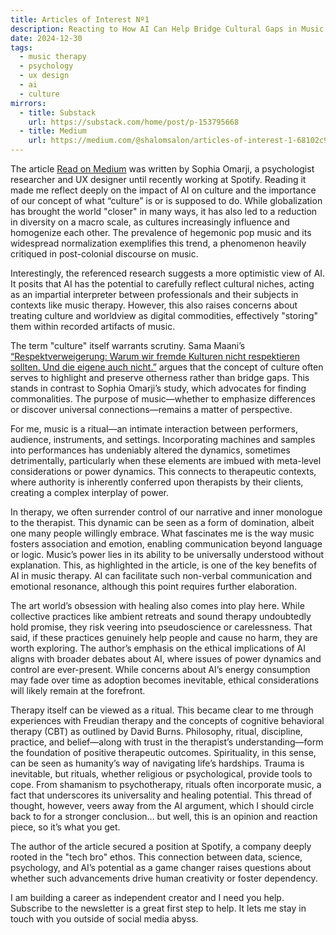 ```yaml
---
title: Articles of Interest Nº1
description: Reacting to How AI Can Help Bridge Cultural Gaps in Music Therapy by Sophia Omarji
date: 2024-12-30
tags:
  - music therapy
  - psychology
  - ux design
  - ai
  - culture
mirrors:
  - title: Substack
    url: https://substack.com/home/post/p-153795668
  - title: Medium
    url: https://medium.com/@shalomsalon/articles-of-interest-1-68102c9944b9
---
```


The article [Read on Medium](https://medium.com/illumination/culturally-competent-music-therapy-in-the-age-of-ai-a-pathway-to-personalised-interventions-b1ee05019716) was written by Sophia Omarji, a psychologist researcher and UX designer until recently working at Spotify. Reading it made me reflect deeply on the impact of AI on culture and the importance of our concept of what “culture” is or is supposed to do. While globalization has brought the world "closer" in many ways, it has also led to a reduction in diversity on a macro scale, as cultures increasingly influence and homogenize each other. The prevalence of hegemonic pop music and its widespread normalization exemplifies this trend, a phenomenon heavily critiqued in post-colonial discourse on music.

Interestingly, the referenced research suggests a more optimistic view of AI. It posits that AI has the potential to carefully reflect cultural niches, acting as an impartial interpreter between professionals and their subjects in contexts like music therapy. However, this also raises concerns about treating culture and worldview as digital commodities, effectively "storing" them within recorded artifacts of music.

The term "culture" itself warrants scrutiny. Sama Maani’s [“Respektverweigerung: Warum wir fremde Kulturen nicht respektieren sollten. Und die eigene auch nicht.”](https://www.amazon.de/Respektverweigerung-fremde-Kulturen-respektieren-sollten/dp/3854357575) argues that the concept of culture often serves to highlight and preserve otherness rather than bridge gaps. This stands in contrast to Sophia Omarji’s study, which advocates for finding commonalities. The purpose of music—whether to emphasize differences or discover universal connections—remains a matter of perspective.

For me, music is a ritual—an intimate interaction between performers, audience, instruments, and settings. Incorporating machines and samples into performances has undeniably altered the dynamics, sometimes detrimentally, particularly when these elements are imbued with meta-level considerations or power dynamics. This connects to therapeutic contexts, where authority is inherently conferred upon therapists by their clients, creating a complex interplay of power.

In therapy, we often surrender control of our narrative and inner monologue to the therapist. This dynamic can be seen as a form of domination, albeit one many people willingly embrace. What fascinates me is the way music fosters association and emotion, enabling communication beyond language or logic. Music’s power lies in its ability to be universally understood without explanation. This, as highlighted in the article, is one of the key benefits of AI in music therapy. AI can facilitate such non-verbal communication and emotional resonance, although this point requires further elaboration.

The art world’s obsession with healing also comes into play here. While collective practices like ambient retreats and sound therapy undoubtedly hold promise, they risk veering into pseudoscience or carelessness. That said, if these practices genuinely help people and cause no harm, they are worth exploring. The author’s emphasis on the ethical implications of AI aligns with broader debates about AI, where issues of power dynamics and control are ever-present. While concerns about AI’s energy consumption may fade over time as adoption becomes inevitable, ethical considerations will likely remain at the forefront.

Therapy itself can be viewed as a ritual. This became clear to me through experiences with Freudian therapy and the concepts of cognitive behavioral therapy (CBT) as outlined by David Burns. Philosophy, ritual, discipline, practice, and belief—along with trust in the therapist’s understanding—form the foundation of positive therapeutic outcomes. Spirituality, in this sense, can be seen as humanity’s way of navigating life’s hardships. Trauma is inevitable, but rituals, whether religious or psychological, provide tools to cope. From shamanism to psychotherapy, rituals often incorporate music, a fact that underscores its universality and healing potential. This thread of thought, however, veers away from the AI argument, which I should circle back to for a stronger conclusion… but well, this is an opinion and reaction piece, so it’s what you get.

The author of the article secured a position at Spotify, a company deeply rooted in the "tech bro" ethos. This connection between data, science, psychology, and AI’s potential as a game changer raises questions about whether such advancements drive human creativity or foster dependency.

I am building a career as independent creator and I need you help. Subscribe to the newsletter is a great first step to help. It lets me stay in touch with you outside of social media abyss.
